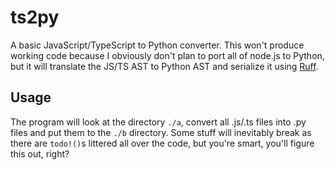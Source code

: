 # ts2py

A basic JavaScript/TypeScript to Python converter. This won't produce
working code because I obviously don't plan to port all of node.js to
Python, but it will translate the JS/TS AST to Python AST and serialize
it using [Ruff](https://github.com/astral-sh/ruff).

## Usage

The program will look at the directory `./a`, convert all .js/.ts
files into .py files and put them to the `./b` directory. Some stuff
will inevitably break as there are `todo!()`s littered all over the
code, but you're smart, you'll figure this out, right?
